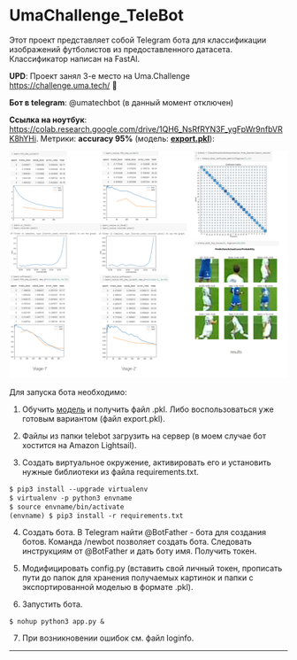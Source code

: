 # UmaChallenge_TeleBot

Этот проект представляет собой Telegram бота для классификации изображений футболистов из предоставленного датасета. Классификатор написан на FastAI.

**UPD**: Проект занял 3-е место на Uma.Challenge https://challenge.uma.tech/ 🎉

**Бот в telegram**: @umatechbot (в данный момент отключен)

**Ссылка на ноутбук**: https://colab.research.google.com/drive/1QH6_NsRfRYN3F_ygFpWr9nfbVRK8hYHi.
Метрики: **accuracy 95%** (модель: **[export.pkl](https://drive.google.com/open?id=1eZ0GUVUKWkVGuhbBem4h0ujZvrhsbSZ4)**):

![Image alt](https://github.com/zzomg/UmaChallenge_TeleBot/blob/master/res.png)

Для запуска бота необходимо:

1. Обучить [модель](https://colab.research.google.com/drive/1QH6_NsRfRYN3F_ygFpWr9nfbVRK8hYHi) и получить файл .pkl. Либо воспользоваться уже готовым вариантом (файл export.pkl).

2. Файлы из папки telebot загрузить на сервер (в моем случае бот хостится на Amazon Lightsail). 

3. Создать виртуальное окружение, активировать его и установить нужные библиотеки из файла requirements.txt. 
```
$ pip3 install --upgrade virtualenv
$ virtualenv -p python3 envname
$ source envname/bin/activate
(envname) $ pip3 install -r requirements.txt
```

4. Создать бота. В Telegram найти @BotFather - бота для создания ботов. Команда /newbot позволяет создать бота. Следовать инструкциям от @BotFather и дать боту имя. Получить токен.

5. Модифицировать config.py (вставить свой личный токен, прописать пути до папок для хранения получаемых картинок и папки с экспортированной моделью в формате .pkl).

6. Запустить бота.
```
$ nohup python3 app.py &
```

7. При возникновении ошибок см. файл loginfo. 

---
